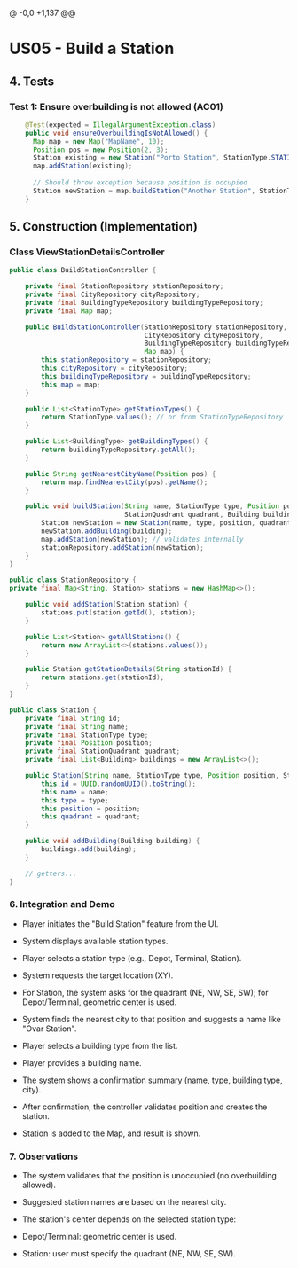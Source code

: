 @ -0,0 +1,137 @@
# US05 - Build a Station

## 4. Tests

### Test 1: Ensure overbuilding is not allowed (AC01)

```java
    @Test(expected = IllegalArgumentException.class)
    public void ensureOverbuildingIsNotAllowed() {
      Map map = new Map("MapName", 10);
      Position pos = new Position(2, 3);
      Station existing = new Station("Porto Station", StationType.STATION, pos, StationQuadrant.NE);
      map.addStation(existing);
    
      // Should throw exception because position is occupied
      Station newStation = map.buildStation("Another Station", StationType.STATION, pos, StationQuadrant.SE);
    }
```

## 5. Construction (Implementation)

### Class ViewStationDetailsController

```java
public class BuildStationController {

    private final StationRepository stationRepository;
    private final CityRepository cityRepository;
    private final BuildingTypeRepository buildingTypeRepository;
    private final Map map;

    public BuildStationController(StationRepository stationRepository,
                                  CityRepository cityRepository,
                                  BuildingTypeRepository buildingTypeRepository,
                                  Map map) {
        this.stationRepository = stationRepository;
        this.cityRepository = cityRepository;
        this.buildingTypeRepository = buildingTypeRepository;
        this.map = map;
    }

    public List<StationType> getStationTypes() {
        return StationType.values(); // or from StationTypeRepository
    }

    public List<BuildingType> getBuildingTypes() {
        return buildingTypeRepository.getAll();
    }

    public String getNearestCityName(Position pos) {
        return map.findNearestCity(pos).getName();
    }

    public void buildStation(String name, StationType type, Position position,
                             StationQuadrant quadrant, Building building) {
        Station newStation = new Station(name, type, position, quadrant);
        newStation.addBuilding(building);
        map.addStation(newStation); // validates internally
        stationRepository.addStation(newStation);
    }
}
```

```java
public class StationRepository {
private final Map<String, Station> stations = new HashMap<>();

    public void addStation(Station station) {
        stations.put(station.getId(), station);
    }

    public List<Station> getAllStations() {
        return new ArrayList<>(stations.values());
    }

    public Station getStationDetails(String stationId) {
        return stations.get(stationId);
    }
}
```

```java
public class Station {
    private final String id;
    private final String name;
    private final StationType type;
    private final Position position;
    private final StationQuadrant quadrant;
    private final List<Building> buildings = new ArrayList<>();

    public Station(String name, StationType type, Position position, StationQuadrant quadrant) {
        this.id = UUID.randomUUID().toString();
        this.name = name;
        this.type = type;
        this.position = position;
        this.quadrant = quadrant;
    }

    public void addBuilding(Building building) {
        buildings.add(building);
    }

    // getters...
}

```

### 6. Integration and Demo

* Player initiates the "Build Station" feature from the UI.

* System displays available station types.

* Player selects a station type (e.g., Depot, Terminal, Station).

* System requests the target location (XY).

* For Station, the system asks for the quadrant (NE, NW, SE, SW); for Depot/Terminal, geometric center is used.

* System finds the nearest city to that position and suggests a name like "Ovar Station".

* Player selects a building type from the list.

* Player provides a building name.

* The system shows a confirmation summary (name, type, building type, city).

* After confirmation, the controller validates position and creates the station.

* Station is added to the Map, and result is shown.

###  7. Observations

* The system validates that the position is unoccupied (no overbuilding allowed).

* Suggested station names are based on the nearest city.

* The station's center depends on the selected station type:

* Depot/Terminal: geometric center is used.

* Station: user must specify the quadrant (NE, NW, SE, SW).